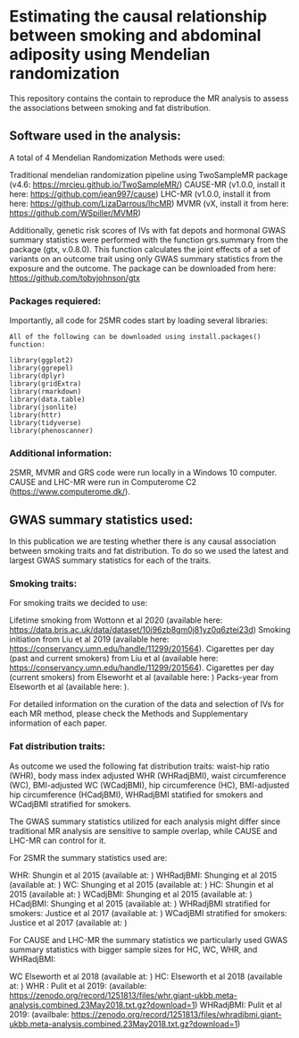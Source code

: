 # Estimating the causal relationship between smoking and abdominal adiposity using Mendelian randomization

This repository contains the contain to reproduce the MR analysis to assess the associations between smoking and fat distribution.

## Software used in the analysis:

A total of 4 Mendelian Randomization Methods were used:

Traditional mendelian randomization pipeline using TwoSampleMR package (v4.6: https://mrcieu.github.io/TwoSampleMR/)
CAUSE-MR (v1.0.0, install it here: https://github.com/jean997/cause)
LHC-MR (v1.0.0, install it from here: https://github.com/LizaDarrous/lhcMR)
MVMR (vX, install it from here: https://github.com/WSpiller/MVMR)

Additionally, genetic risk scores of IVs with fat depots and hormonal GWAS summary statistics were performed with the function grs.summary from the package (gtx, v.0.8.0). This function calculates the joint effects of a set of variants on an outcome trait using only GWAS summary statistics from the exposure and the outcome.
The package can be downloaded from here: https://github.com/tobyjohnson/gtx

### Packages requiered:

Importantly, all code for 2SMR codes start by loading several libraries: 

```
All of the following can be downloaded using install.packages() function:

library(ggplot2)
library(ggrepel)
library(dplyr)
library(gridExtra)
library(rmarkdown)
library(data.table)
library(jsonlite)
library(httr)
library(tidyverse)
library(phenoscanner)
```

### Additional information:

2SMR, MVMR and GRS code were run locally in a Windows 10 computer. CAUSE and LHC-MR were run in Computerome C2 (https://www.computerome.dk/).

## GWAS summary statistics used:

In this publication we are testing whether there is any causal association between smoking traits and fat distribution. To do so we used the latest and largest GWAS summary statistics for each of the traits. 

### Smoking traits:

For smoking traits we decided to use:

Lifetime smoking from Wottonn et al 2020 (available here: https://data.bris.ac.uk/data/dataset/10i96zb8gm0j81yz0q6ztei23d)
Smoking initiation from Liu et al 2019 (available here: https://conservancy.umn.edu/handle/11299/201564).
Cigarettes per day (past and current smokers) from Liu et al (available here: https://conservancy.umn.edu/handle/11299/201564).
Cigarettes per day (current smokers) from Elseworht et al (available here: )
Packs-year from Elseworth et al (available here: ).

For detailed information on the curation of the data and selection of IVs for each MR method, please check the Methods and Supplementary information of each paper.

### Fat distribution traits:

As outcome we used the following fat distribution traits: waist-hip ratio (WHR), body mass index adjusted WHR (WHRadjBMI), waist circumference (WC), BMI-adjusted WC (WCadjBMI), hip circumference (HC), BMI-adjusted hip circumference (HCadjBMI), WHRadjBMI statified for smokers and WCadjBMI stratified for smokers. 

The GWAS summary statistics utilized for each analysis might differ since traditional MR analysis are sensitive to sample overlap, while CAUSE and LHC-MR can control for it.

For 2SMR the summary statistics used are:

WHR: Shungin et al 2015 (available at: )
WHRadjBMI: Shunging et al 2015 (available at: )
WC: Shunging et al 2015 (available at: )
HC: Shungin et al 2015 (available at: )
WCadjBMI: Shunging et al 2015 (available at: )
HCadjBMI: Shunging et al 2015 (available at: )
WHRadjBMI stratified for smokers: Justice et al 2017 (available at: )
WCadjBMI stratified for smokers: Justice et al 2017 (available at: )

For CAUSE and LHC-MR the summary statistics we particularly used GWAS summary statistics with bigger sample sizes for HC, WC, WHR, and WHRadjBMI:

WC Elseworth et al 2018 (available at: )
HC: Elseworth et al 2018 (available at: )
WHR : Pulit et al 2019: (available: https://zenodo.org/record/1251813/files/whr.giant-ukbb.meta-analysis.combined.23May2018.txt.gz?download=1)
WHRadjBMI: Pulit et al 2019: (availbale: https://zenodo.org/record/1251813/files/whradjbmi.giant-ukbb.meta-analysis.combined.23May2018.txt.gz?download=1)
